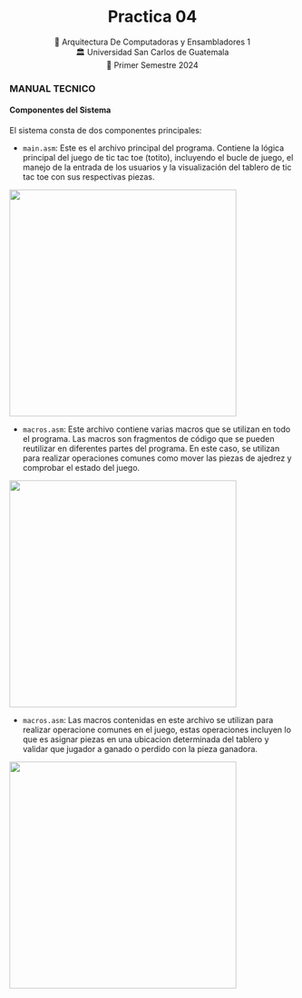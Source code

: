 
<h1 align="center">Practica 04</h1>

<div align="center">
📕 Arquitectura De Computadoras y Ensambladores 1
</div>
<div align="center"> 🏛 Universidad San Carlos de Guatemala</div>
<div align="center"> 📆 Primer Semestre 2024</div>

### MANUAL TECNICO
#### Componentes del Sistema

El sistema consta de dos componentes principales:

- `main.asm`: Este es el archivo principal del programa. Contiene la lógica principal del juego de tic tac toe (totito), incluyendo el bucle de juego, el manejo de la entrada de los usuarios y la visualización del tablero de tic tac toe con sus respectivas piezas.
<img src="./imagenes/code1.png" width="400">


- `macros.asm`: Este archivo contiene varias macros que se utilizan en todo el programa. Las macros son fragmentos de código que se pueden reutilizar en diferentes partes del programa. En este caso, se utilizan para realizar operaciones comunes como mover las piezas de ajedrez y comprobar el estado del juego.
<img src="./imagenes/code2.png" width="400">


- `macros.asm`: Las macros contenidas en este archivo se utilizan para realizar operacione comunes en el juego, estas operaciones incluyen lo que es asignar piezas en una ubicacion determinada del tablero y validar que jugador a ganado o perdido con la pieza ganadora.
<img src="./imagenes/code3.png" width="400">